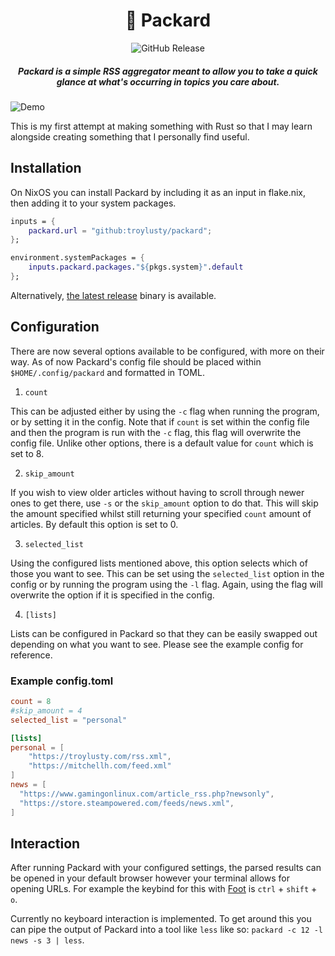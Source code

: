 <div align="center">
  <h1>️📰 Packard</h1>
  <img alt="GitHub Release" src="https://img.shields.io/github/v/release/troylusty/packard">
  <h5>Packard is a simple RSS aggregator meant to allow you to take a quick glance at what's occurring in topics you care about.</h5>
</div>

![Demo](https://github.com/user-attachments/assets/17f228c7-a931-4988-a1c0-8cc7190d4349)

This is my first attempt at making something with Rust so that I may learn alongside creating something that I personally find useful.

## Installation

On NixOS you can install Packard by including it as an input in flake.nix, then adding it to your system packages.

```nix
inputs = {
    packard.url = "github:troylusty/packard";
};
```

```nix
environment.systemPackages = {
    inputs.packard.packages."${pkgs.system}".default
};
```

Alternatively, [the latest release](https://github.com/troylusty/packard/releases/latest) binary is available.

## Configuration

There are now several options available to be configured, with more on their way. As of now Packard's config file should be placed within `$HOME/.config/packard` and formatted in TOML.

1. `count`

This can be adjusted either by using the `-c` flag when running the program, or by setting it in the config. Note that if `count` is set within the config file and then the program is run with the `-c` flag, this flag will overwrite the config file. Unlike other options, there is a default value for `count` which is set to 8.

2. `skip_amount`

If you wish to view older articles without having to scroll through newer ones to get there, use `-s` or the `skip_amount` option to do that. This will skip the amount specified whilst still returning your specified `count` amount of articles. By default this option is set to 0.

3. `selected_list`

Using the configured lists mentioned above, this option selects which of those you want to see. This can be set using the `selected_list` option in the config or by running the program using the `-l` flag. Again, using the flag will overwrite the option if it is specified in the config.

4. `[lists]`

Lists can be configured in Packard so that they can be easily swapped out depending on what you want to see. Please see the example config for reference.

### Example config.toml

```toml
count = 8
#skip_amount = 4
selected_list = "personal"

[lists]
personal = [
    "https://troylusty.com/rss.xml",
    "https://mitchellh.com/feed.xml"
]
news = [
  "https://www.gamingonlinux.com/article_rss.php?newsonly",
  "https://store.steampowered.com/feeds/news.xml",
]
```

## Interaction

After running Packard with your configured settings, the parsed results can be opened in your default browser however your terminal allows for opening URLs. For example the keybind for this with [Foot](https://codeberg.org/dnkl/foot#urls) is `ctrl` + `shift` + `o`.

Currently no keyboard interaction is implemented. To get around this you can pipe the output of Packard into a tool like `less` like so: `packard -c 12 -l news -s 3 | less`.
